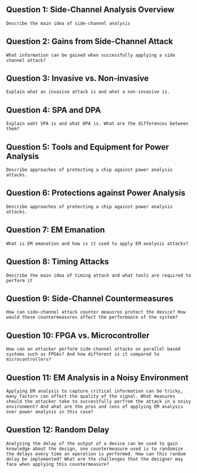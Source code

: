 
## Question 1: Side-Channel Analysis Overview

```ad-question
Describe the main idea of side-channel analysis
```



## Question 2: Gains from Side-Channel Attack

```ad-question
What information can be gained when successfully applying a side channel attack?
```

## Question 3: Invasive vs. Non-invasive

```ad-question
Explain what an invasive attack is and what a non-invasive is.
```

## Question 4: SPA and DPA

```ad-question
Explain waht SPA is and what DPA is. What are the differences between them?
```

## Question 5: Tools and Equipment for Power Analysis

```ad-question
Describe approaches of protecting a chip against power analysis attacks.
```

## Question 6: Protections against Power Analysis

```ad-question
Describe approaches of protecting a chip against power analysis attacks.
```

## Question 7: EM Emanation

```ad-question
What is EM emanation and how is it used to apply EM analysis attacks?
```

## Question 8: Timing Attacks

```ad-question
Describe the main idea of timing attack and what tools are required to perform it
```

## Question 9: Side-Channel Countermeasures

```ad-question
How can side-channel attack counter meausres protect the device? How would these countermeasures affect the performance of the system?
```

## Question 10: FPGA vs. Microcontroller

```ad-question
How can an attacker perform side-channel attacks on parallel based systems such as FPGAs? And how different is it compared to microcontrollers?
```

## Question 11: EM Analysis in a Noisy Environment

```ad-question
Applying EM analysis to capture critical information can be tricky, many factors can affect the quality of the signal. What measures should the attacker take to successfully perfrom the attack in a noisy environment? And what are the pros and cons of applying EM analysis over power analysis in this case?
```

## Question 12: Random Delay

```ad-question
Analyzing the delay of the output of a device can be used to gain knowledge about the design, one countermeasure used is to randomize the delays every time an operation is performed. How can this random delay be implemented? What are the challenges that the designer may face when applying this countermeasure?
```